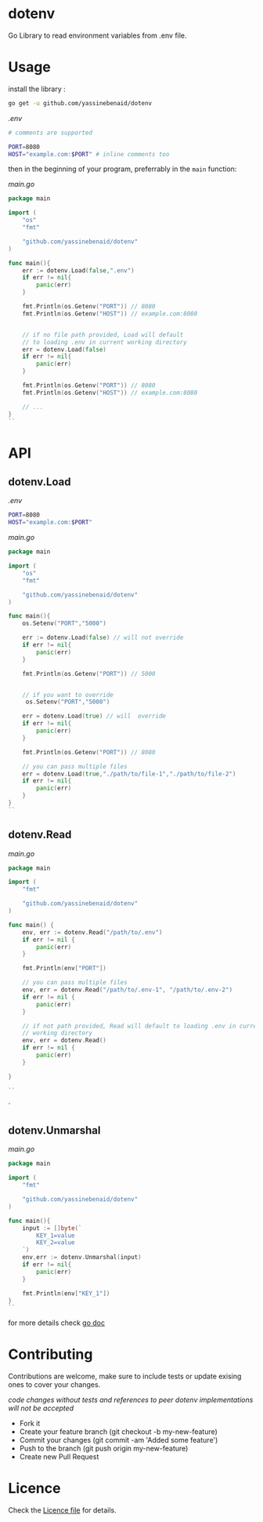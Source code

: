# dotenv

Go Library to read environment variables from .env file.

# Usage

install the library :

```bash
go get -u github.com/yassinebenaid/dotenv
```

_.env_

```bash
# comments are supported

PORT=8080
HOST="example.com:$PORT" # inline comments too

```

then in the beginning of your program, preferrably in the `main` function:

_main.go_

```go
package main

import (
    "os"
    "fmt"

    "github.com/yassinebenaid/dotenv"
)

func main(){
    err := dotenv.Load(false,".env")
    if err != nil{
        panic(err)
    }

    fmt.Println(os.Getenv("PORT")) // 8080
    fmt.Println(os.Getenv("HOST")) // example.com:8080


    // if no file path provided, Load will default
    // to loading .env in current working directory
    err = dotenv.Load(false)
    if err != nil{
        panic(err)
    }

    fmt.Println(os.Getenv("PORT")) // 8080
    fmt.Println(os.Getenv("HOST")) // example.com:8080

    // ...
}
``
```

# API

## dotenv.Load

_.env_

```bash
PORT=8080
HOST="example.com:$PORT"

```

_main.go_

```go
package main

import (
    "os"
    "fmt"

    "github.com/yassinebenaid/dotenv"
)

func main(){
    os.Setenv("PORT","5000")

    err := dotenv.Load(false) // will not override
    if err != nil{
        panic(err)
    }

    fmt.Println(os.Getenv("PORT")) // 5000


    // if you want to override
     os.Setenv("PORT","5000")

    err = dotenv.Load(true) // will  override
    if err != nil{
        panic(err)
    }

    fmt.Println(os.Getenv("PORT")) // 8080

    // you can pass multiple files
    err = dotenv.Load(true,"./path/to/file-1","./path/to/file-2")
    if err != nil{
        panic(err)
    }
}
``
```

## dotenv.Read

_main.go_

```go
package main

import (
	"fmt"

	"github.com/yassinebenaid/dotenv"
)

func main() {
	env, err := dotenv.Read("/path/to/.env")
	if err != nil {
		panic(err)
	}

	fmt.Println(env["PORT"])

	// you can pass multiple files
	env, err = dotenv.Read("/path/to/.env-1", "/path/to/.env-2")
	if err != nil {
		panic(err)
	}

	// if not path provided, Read will default to loading .env in current
	// working directory
	env, err = dotenv.Read()
	if err != nil {
		panic(err)
	}

}

``
```

`

## dotenv.Unmarshal

_main.go_

```go
package main

import (
    "fmt"

    "github.com/yassinebenaid/dotenv"
)

func main(){
    input := []byte(`
        KEY_1=value
        KEY_2=value
    `)
    env,err := dotenv.Unmarshal(input)
    if err != nil{
        panic(err)
    }

    fmt.Println(env["KEY_1"])
}
``
```

for more details check [go doc](https://pkg.go.dev/pkg/github.com/yassinebenaid/dotenv)

# Contributing

Contributions are welcome, make sure to include tests or update exising ones to cover your changes.

_code changes without tests and references to peer dotenv implementations will not be accepted_

- Fork it
- Create your feature branch (git checkout -b my-new-feature)
- Commit your changes (git commit -am 'Added some feature')
- Push to the branch (git push origin my-new-feature)
- Create new Pull Request

# Licence

Check the [Licence file](./LICENCE) for details.
